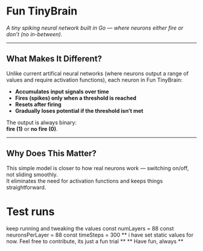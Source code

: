 # Fun TinyBrain

*A tiny spiking neural network built in Go — where neurons either fire or don’t (no in-between).*

---

## What Makes It Different?

Unlike current artifical neural networks (where neurons output a range of values and require activation functions), each neuron in Fun TinyBrain:

- **Accumulates input signals over time**
- **Fires (spikes) only when a threshold is reached**
- **Resets after firing**
- **Gradually loses potential if the threshold isn’t met**

The output is always binary:  
**fire (1)** or **no fire (0)**.

---

## Why Does This Matter?

This simple model is closer to how real neurons work — switching on/off, not sliding smoothly.  
It eliminates the need for activation functions and keeps things straightforward.

# Test runs
keep running and tweaking the values
    const numLayers = 88
	const neuronsPerLayer = 88
	const timeSteps = 300
** i have set static values for now. Feel free to contribute, its just a fun trial **
** Have fun, always **